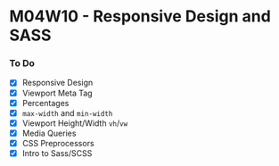 # M04W10 - Responsive Design and SASS

### To Do

- [x] Responsive Design
- [x] Viewport Meta Tag
- [x] Percentages
- [x] `max-width` and `min-width`
- [x] Viewport Height/Width `vh`/`vw`
- [x] Media Queries
- [x] CSS Preprocessors
- [x] Intro to Sass/SCSS
